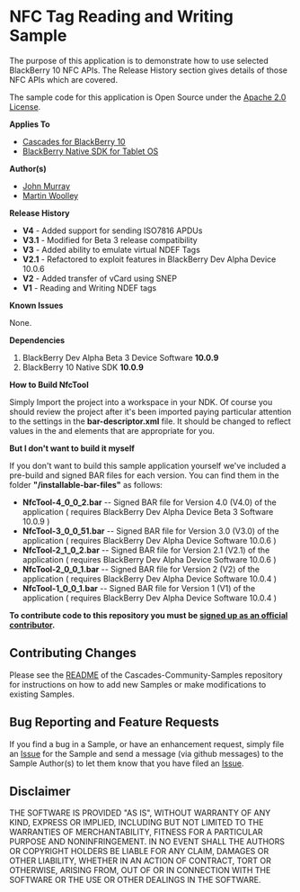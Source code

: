 # NFC Tag Reading and Writing Sample

The purpose of this application is to demonstrate how to use selected 
BlackBerry 10 NFC APIs. The Release History section gives details of 
those NFC APIs which are covered.

The sample code for this application is Open Source under 
the [Apache 2.0 License](http://www.apache.org/licenses/LICENSE-2.0.html).

**Applies To**

* [Cascades for BlackBerry 10](https://bdsc.webapps.blackberry.com/cascades/)
* [BlackBerry Native SDK for Tablet OS](https://bdsc.webapps.blackberry.com/native/)

**Author(s)** 

* [John Murray](https://github.com/jcmurray)
* [Martin Woolley](https://github.com/mdwoolley)


**Release History**

* **V4** - Added support for sending ISO7816 APDUs
* **V3.1** - Modified for Beta 3 release compatibility
* **V3** - Added ability to emulate virtual NDEF Tags
* **V2.1** - Refactored to exploit features in BlackBerry Dev Alpha Device 10.0.6
* **V2** - Added transfer of vCard using SNEP
* **V1** - Reading and Writing NDEF tags

**Known Issues**

None.

**Dependencies**

1. BlackBerry Dev Alpha Beta 3 Device Software **10.0.9**
1. BlackBerry 10 Native SDK **10.0.9**

**How to Build NfcTool**

Simply Import the project into a workspace in your NDK. Of course you should review the project after it's been imported paying particular attention to the settings in the **bar-descriptor.xml** file. It should be changed to reflect values in the **<author>** and **<authorId>** elements that are appropriate for you.
 
**But I don't want to build it myself**

If you don't want to build this sample application yourself we've included a 
pre-build and signed BAR files for each version. You can find them in the 
folder **"/installable-bar-files"** as follows:

* **NfcTool-4\_0\_0\_2.bar** -- Signed BAR file for Version 4.0 (V4.0) of the application ( requires BlackBerry Dev Alpha Device Beta 3 Software 10.0.9 )
* **NfcTool-3\_0\_0\_51.bar** -- Signed BAR file for Version 3.0 (V3.0) of the application ( requires BlackBerry Dev Alpha Device Software 10.0.6 )
* **NfcTool-2\_1\_0\_2.bar** -- Signed BAR file for Version 2.1 (V2.1) of the application ( requires BlackBerry Dev Alpha Device Software 10.0.6 )
* **NfcTool-2\_0\_0\_1.bar** -- Signed BAR file for Version 2 (V2) of the application  ( requires BlackBerry Dev Alpha Device Software 10.0.4 )
* **NfcTool-1\_0\_0\_1.bar** -- Signed BAR file for Version 1 (V1) of the application ( requires BlackBerry Dev Alpha Device Software 10.0.4 )

**To contribute code to this repository you must be [signed up as an 
official contributor](http://blackberry.github.com/howToContribute.html).**


## Contributing Changes

Please see the [README](https://github.com/blackberry/Cascades-Community-Samples/blob/master/README.md) 
of the Cascades-Community-Samples repository for instructions on how to add new Samples or 
make modifications to existing Samples.


## Bug Reporting and Feature Requests

If you find a bug in a Sample, or have an enhancement request, simply file 
an [Issue](https://github.com/blackberry/Cascades-Community-Samples/issues) for 
the Sample and send a message (via github messages) to the Sample Author(s) to let 
them know that you have filed an [Issue](https://github.com/blackberry/Cascades-Community-Samples/issues).


## Disclaimer

THE SOFTWARE IS PROVIDED "AS IS", WITHOUT WARRANTY OF ANY KIND, EXPRESS OR IMPLIED, INCLUDING 
BUT NOT LIMITED TO THE WARRANTIES OF MERCHANTABILITY, FITNESS FOR A PARTICULAR PURPOSE 
AND NONINFRINGEMENT. IN NO EVENT SHALL THE AUTHORS OR COPYRIGHT HOLDERS BE LIABLE FOR 
ANY CLAIM, DAMAGES OR OTHER LIABILITY, WHETHER IN AN ACTION OF CONTRACT, TORT OR 
OTHERWISE, ARISING FROM, OUT OF OR IN CONNECTION WITH THE SOFTWARE OR THE USE OR 
OTHER DEALINGS IN THE SOFTWARE.